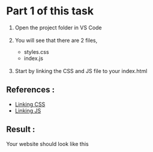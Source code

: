 # Part 1 of this task

<ol>
    <li>Open the project folder in VS Code</li>
    <br>
    <li>You will see that there are 2 files,</li>
    <ul>
        <li>styles.css</li>
        <li>index.js</li>
    </ul>
    <br>
    <li>Start by linking the CSS and JS file to your index.html</li>
</ol>

## References :
<ul>
    <li><a href="https://www.w3schools.com/css/css_howto.asp" target="_blank">Linking CSS</a></li>
    <li><a href="https://www.w3schools.com/tags/att_script_src.asp">Linking JS</a></li>     
</ul>

## Result :
<p>Your website should look like this</p>
<img src="https://i.postimg.cc/3xfz21PS/Screenshot-2022-08-03-at-12-02-16-PM.png" alt="">